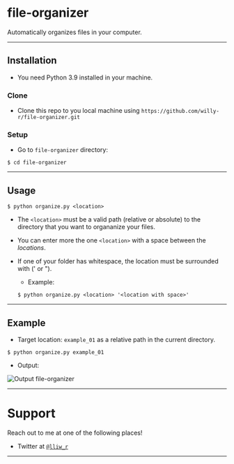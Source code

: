 # file-organizer

Automatically organizes files in your computer.

---

## Installation

- You need Python 3.9 installed in your machine.

### Clone

- Clone this repo to you local machine using `https://github.com/willy-r/file-organizer.git`

### Setup

- Go to `file-organizer` directory:

```shell
$ cd file-organizer
```

---

## Usage

```shell
$ python organize.py <location>
```

- The `<location>` must be a valid path (relative or absolute) to the directory that you want to organanize your files.

- You can enter more the one `<location>` with a space between the _locations_.

- If one of your folder has whitespace, the location must be surrounded with (' or ").
    
    - Example:
    ```shell
    $ python organize.py <location> '<location with space>'
    ```

---

## Example

- Target location: `example_01` as a relative path in the current directory.

```shell
$ python organize.py example_01
```

- Output:

![Output file-organizer](https://user-images.githubusercontent.com/47596121/98447209-bb8a0280-2101-11eb-956d-a3b01d8c4741.jpg)

---

# Support

Reach out to me at one of the following places!

- Twitter at <a href="https://twitter.com/lliw_r?s=09" target="_blank">`@lliw_r`</a>

---
